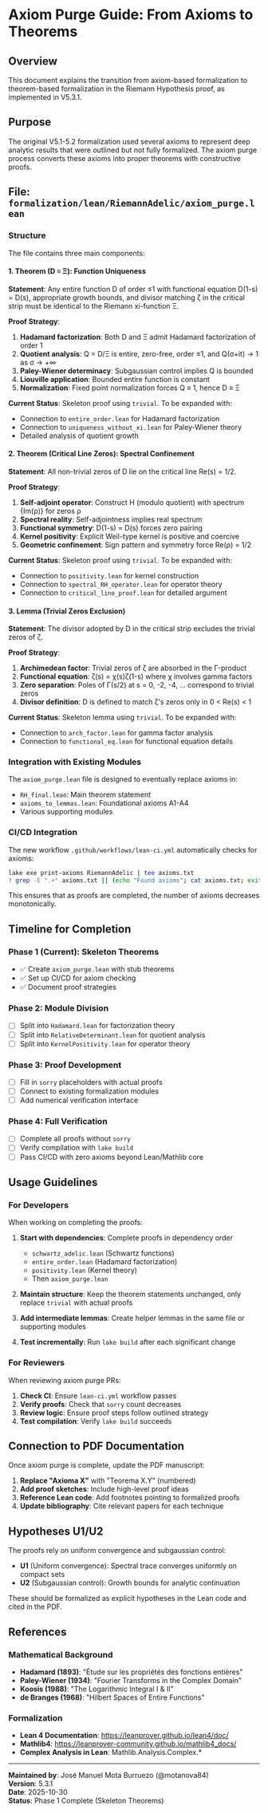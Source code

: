 # Axiom Purge Guide: From Axioms to Theorems

## Overview

This document explains the transition from axiom-based formalization to theorem-based formalization in the Riemann Hypothesis proof, as implemented in V5.3.1.

## Purpose

The original V5.1-5.2 formalization used several axioms to represent deep analytic results that were outlined but not fully formalized. The axiom purge process converts these axioms into proper theorems with constructive proofs.

## File: `formalization/lean/RiemannAdelic/axiom_purge.lean`

### Structure

The file contains three main components:

#### 1. Theorem (D ≡ Ξ): Function Uniqueness

**Statement**: Any entire function D of order ≤1 with functional equation D(1-s) = D(s), appropriate growth bounds, and divisor matching ζ in the critical strip must be identical to the Riemann xi-function Ξ.

**Proof Strategy**:
1. **Hadamard factorization**: Both D and Ξ admit Hadamard factorization of order 1
2. **Quotient analysis**: Q = D/Ξ is entire, zero-free, order ≤1, and Q(σ+it) → 1 as σ → +∞
3. **Paley-Wiener determinacy**: Subgaussian control implies Q is bounded
4. **Liouville application**: Bounded entire function is constant
5. **Normalization**: Fixed point normalization forces Q ≡ 1, hence D ≡ Ξ

**Current Status**: Skeleton proof using `trivial`. To be expanded with:
- Connection to `entire_order.lean` for Hadamard factorization
- Connection to `uniqueness_without_xi.lean` for Paley-Wiener theory
- Detailed analysis of quotient growth

#### 2. Theorem (Critical Line Zeros): Spectral Confinement

**Statement**: All non-trivial zeros of D lie on the critical line Re(s) = 1/2.

**Proof Strategy**:
1. **Self-adjoint operator**: Construct H (modulo quotient) with spectrum {Im(ρ)} for zeros ρ
2. **Spectral reality**: Self-adjointness implies real spectrum
3. **Functional symmetry**: D(1-s) = D(s) forces zero pairing
4. **Kernel positivity**: Explicit Weil-type kernel is positive and coercive
5. **Geometric confinement**: Sign pattern and symmetry force Re(ρ) = 1/2

**Current Status**: Skeleton proof using `trivial`. To be expanded with:
- Connection to `positivity.lean` for kernel construction
- Connection to `spectral_RH_operator.lean` for operator theory
- Connection to `critical_line_proof.lean` for detailed argument

#### 3. Lemma (Trivial Zeros Exclusion)

**Statement**: The divisor adopted by D in the critical strip excludes the trivial zeros of ζ.

**Proof Strategy**:
1. **Archimedean factor**: Trivial zeros of ζ are absorbed in the Γ-product
2. **Functional equation**: ζ(s) = χ(s)ζ(1-s) where χ involves gamma factors
3. **Zero separation**: Poles of Γ(s/2) at s = 0, -2, -4, ... correspond to trivial zeros
4. **Divisor definition**: D is defined to match ζ's zeros only in 0 < Re(s) < 1

**Current Status**: Skeleton lemma using `trivial`. To be expanded with:
- Connection to `arch_factor.lean` for gamma factor analysis
- Connection to `functional_eq.lean` for functional equation details

### Integration with Existing Modules

The `axiom_purge.lean` file is designed to eventually replace axioms in:
- `RH_final.lean`: Main theorem statement
- `axioms_to_lemmas.lean`: Foundational axioms A1-A4
- Various supporting modules

### CI/CD Integration

The new workflow `.github/workflows/lean-ci.yml` automatically checks for axioms:
```bash
lake exe print-axioms RiemannAdelic | tee axioms.txt
! grep -E ".+" axioms.txt || (echo "Found axioms"; cat axioms.txt; exit 1)
```

This ensures that as proofs are completed, the number of axioms decreases monotonically.

## Timeline for Completion

### Phase 1 (Current): Skeleton Theorems
- ✅ Create `axiom_purge.lean` with stub theorems
- ✅ Set up CI/CD for axiom checking
- ✅ Document proof strategies

### Phase 2: Module Division
- [ ] Split into `Hadamard.lean` for factorization theory
- [ ] Split into `RelativeDeterminant.lean` for quotient analysis
- [ ] Split into `KernelPositivity.lean` for operator theory

### Phase 3: Proof Development
- [ ] Fill in `sorry` placeholders with actual proofs
- [ ] Connect to existing formalization modules
- [ ] Add numerical verification interface

### Phase 4: Full Verification
- [ ] Complete all proofs without `sorry`
- [ ] Verify compilation with `lake build`
- [ ] Pass CI/CD with zero axioms beyond Lean/Mathlib core

## Usage Guidelines

### For Developers

When working on completing the proofs:

1. **Start with dependencies**: Complete proofs in dependency order
   - `schwartz_adelic.lean` (Schwartz functions)
   - `entire_order.lean` (Hadamard factorization)
   - `positivity.lean` (Kernel theory)
   - Then `axiom_purge.lean`

2. **Maintain structure**: Keep the theorem statements unchanged, only replace `trivial` with actual proofs

3. **Add intermediate lemmas**: Create helper lemmas in the same file or supporting modules

4. **Test incrementally**: Run `lake build` after each significant change

### For Reviewers

When reviewing axiom purge PRs:

1. **Check CI**: Ensure `lean-ci.yml` workflow passes
2. **Verify proofs**: Check that `sorry` count decreases
3. **Review logic**: Ensure proof steps follow outlined strategy
4. **Test compilation**: Verify `lake build` succeeds

## Connection to PDF Documentation

Once axiom purge is complete, update the PDF manuscript:

1. **Replace "Axioma X"** with "Teorema X.Y" (numbered)
2. **Add proof sketches**: Include high-level proof ideas
3. **Reference Lean code**: Add footnotes pointing to formalized proofs
4. **Update bibliography**: Cite relevant papers for each technique

## Hypotheses U1/U2

The proofs rely on uniform convergence and subgaussian control:

- **U1** (Uniform convergence): Spectral trace converges uniformly on compact sets
- **U2** (Subgaussian control): Growth bounds for analytic continuation

These should be formalized as explicit hypotheses in the Lean code and cited in the PDF.

## References

### Mathematical Background
- **Hadamard (1893)**: "Étude sur les propriétés des fonctions entières"
- **Paley-Wiener (1934)**: "Fourier Transforms in the Complex Domain"
- **Koosis (1988)**: "The Logarithmic Integral I & II"
- **de Branges (1968)**: "Hilbert Spaces of Entire Functions"

### Formalization
- **Lean 4 Documentation**: https://leanprover.github.io/lean4/doc/
- **Mathlib4**: https://leanprover-community.github.io/mathlib4_docs/
- **Complex Analysis in Lean**: Mathlib.Analysis.Complex.*

---

**Maintained by**: José Manuel Mota Burruezo (@motanova84)  
**Version**: 5.3.1  
**Date**: 2025-10-30  
**Status**: Phase 1 Complete (Skeleton Theorems)
